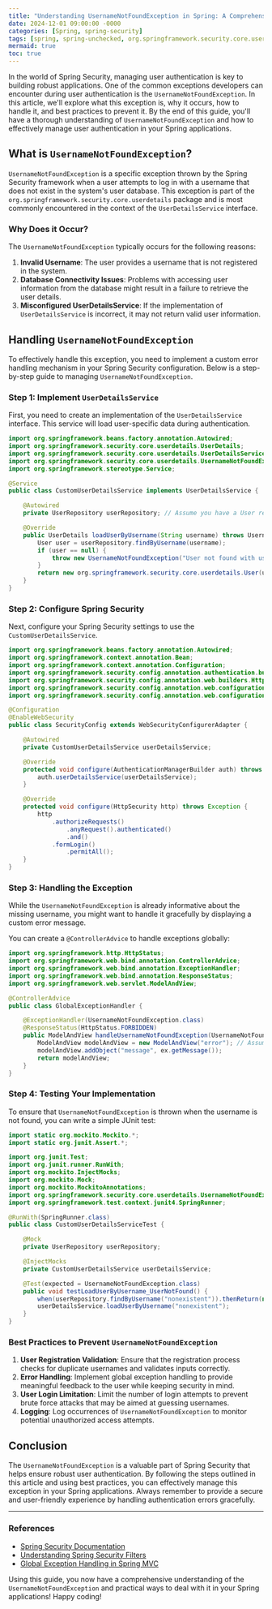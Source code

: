 ```yaml
---
title: "Understanding UsernameNotFoundException in Spring: A Comprehensive Guide"
date: 2024-12-01 09:00:00 -0000
categories: [Spring, spring-security]
tags: [spring, spring-unchecked, org.springframework.security.core.userdetails]
mermaid: true
toc: true
---
```



In the world of Spring Security, managing user authentication is key to building robust applications. One of the common exceptions developers can encounter during user authentication is the `UsernameNotFoundException`. In this article, we'll explore what this exception is, why it occurs, how to handle it, and best practices to prevent it. By the end of this guide, you'll have a thorough understanding of `UsernameNotFoundException` and how to effectively manage user authentication in your Spring applications.

## What is `UsernameNotFoundException`?

`UsernameNotFoundException` is a specific exception thrown by the Spring Security framework when a user attempts to log in with a username that does not exist in the system's user database. This exception is part of the `org.springframework.security.core.userdetails` package and is most commonly encountered in the context of the `UserDetailsService` interface.

### Why Does it Occur?

The `UsernameNotFoundException` typically occurs for the following reasons:

1. **Invalid Username**: The user provides a username that is not registered in the system.
2. **Database Connectivity Issues**: Problems with accessing user information from the database might result in a failure to retrieve the user details.
3. **Misconfigured UserDetailsService**: If the implementation of `UserDetailsService` is incorrect, it may not return valid user information.

## Handling `UsernameNotFoundException`

To effectively handle this exception, you need to implement a custom error handling mechanism in your Spring Security configuration. Below is a step-by-step guide to managing `UsernameNotFoundException`.

### Step 1: Implement `UserDetailsService`

First, you need to create an implementation of the `UserDetailsService` interface. This service will load user-specific data during authentication.

```java
import org.springframework.beans.factory.annotation.Autowired;
import org.springframework.security.core.userdetails.UserDetails;
import org.springframework.security.core.userdetails.UserDetailsService;
import org.springframework.security.core.userdetails.UsernameNotFoundException;
import org.springframework.stereotype.Service;

@Service
public class CustomUserDetailsService implements UserDetailsService {

    @Autowired
    private UserRepository userRepository; // Assume you have a User repository

    @Override
    public UserDetails loadUserByUsername(String username) throws UsernameNotFoundException {
        User user = userRepository.findByUsername(username);
        if (user == null) {
            throw new UsernameNotFoundException("User not found with username: " + username);
        }
        return new org.springframework.security.core.userdetails.User(user.getUsername(), user.getPassword(), user.getAuthorities());
    }
}
```

### Step 2: Configure Spring Security

Next, configure your Spring Security settings to use the `CustomUserDetailsService`.

```java
import org.springframework.beans.factory.annotation.Autowired;
import org.springframework.context.annotation.Bean;
import org.springframework.context.annotation.Configuration;
import org.springframework.security.config.annotation.authentication.builders.AuthenticationManagerBuilder;
import org.springframework.security.config.annotation.web.builders.HttpSecurity;
import org.springframework.security.config.annotation.web.configuration.EnableWebSecurity;
import org.springframework.security.config.annotation.web.configuration.WebSecurityConfigurerAdapter;

@Configuration
@EnableWebSecurity
public class SecurityConfig extends WebSecurityConfigurerAdapter {

    @Autowired
    private CustomUserDetailsService userDetailsService;

    @Override
    protected void configure(AuthenticationManagerBuilder auth) throws Exception {
        auth.userDetailsService(userDetailsService);
    }

    @Override
    protected void configure(HttpSecurity http) throws Exception {
        http
            .authorizeRequests()
                .anyRequest().authenticated()
                .and()
            .formLogin()
                .permitAll();
    }
}
```

### Step 3: Handling the Exception

While the `UsernameNotFoundException` is already informative about the missing username, you might want to handle it gracefully by displaying a custom error message.

You can create a `@ControllerAdvice` to handle exceptions globally:

```java
import org.springframework.http.HttpStatus;
import org.springframework.web.bind.annotation.ControllerAdvice;
import org.springframework.web.bind.annotation.ExceptionHandler;
import org.springframework.web.bind.annotation.ResponseStatus;
import org.springframework.web.servlet.ModelAndView;

@ControllerAdvice
public class GlobalExceptionHandler {

    @ExceptionHandler(UsernameNotFoundException.class)
    @ResponseStatus(HttpStatus.FORBIDDEN)
    public ModelAndView handleUsernameNotFoundException(UsernameNotFoundException ex) {
        ModelAndView modelAndView = new ModelAndView("error"); // Assuming you have an error view
        modelAndView.addObject("message", ex.getMessage());
        return modelAndView;
    }
}
```

### Step 4: Testing Your Implementation

To ensure that `UsernameNotFoundException` is thrown when the username is not found, you can write a simple JUnit test:

```java
import static org.mockito.Mockito.*;
import static org.junit.Assert.*;

import org.junit.Test;
import org.junit.runner.RunWith;
import org.mockito.InjectMocks;
import org.mockito.Mock;
import org.mockito.MockitoAnnotations;
import org.springframework.security.core.userdetails.UsernameNotFoundException;
import org.springframework.test.context.junit4.SpringRunner;

@RunWith(SpringRunner.class)
public class CustomUserDetailsServiceTest {

    @Mock
    private UserRepository userRepository;

    @InjectMocks
    private CustomUserDetailsService userDetailsService;

    @Test(expected = UsernameNotFoundException.class)
    public void testLoadUserByUsername_UserNotFound() {
        when(userRepository.findByUsername("nonexistent")).thenReturn(null);
        userDetailsService.loadUserByUsername("nonexistent");
    }
}
```

### Best Practices to Prevent `UsernameNotFoundException`

1. **User Registration Validation**: Ensure that the registration process checks for duplicate usernames and validates inputs correctly.
2. **Error Handling**: Implement global exception handling to provide meaningful feedback to the user while keeping security in mind.
3. **User Login Limitation**: Limit the number of login attempts to prevent brute force attacks that may be aimed at guessing usernames.
4. **Logging**: Log occurrences of `UsernameNotFoundException` to monitor potential unauthorized access attempts.

## Conclusion

The `UsernameNotFoundException` is a valuable part of Spring Security that helps ensure robust user authentication. By following the steps outlined in this article and using best practices, you can effectively manage this exception in your Spring applications. Always remember to provide a secure and user-friendly experience by handling authentication errors gracefully.

---

### References

- [Spring Security Documentation](https://docs.spring.io/spring-security/site/docs/current/reference/html5/)
- [Understanding Spring Security Filters](https://www.baeldung.com/spring-security-filters)
- [Global Exception Handling in Spring MVC](https://www.baeldung.com/exception-handling-for-rest-with-spring)

Using this guide, you now have a comprehensive understanding of the `UsernameNotFoundException` and practical ways to deal with it in your Spring applications! Happy coding!
